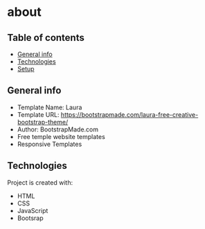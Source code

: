 # about
 ## Table of contents
* [General info](#general-info)
* [Technologies](#technologies)
* [Setup](#setup)

## General info
* Template Name: Laura
* Template URL: https://bootstrapmade.com/laura-free-creative-bootstrap-theme/
* Author: BootstrapMade.com
* Free temple website templates
* Responsive Templates 
	
## Technologies
Project is created with:
* HTML
* CSS
* JavaScript
* Bootsrap
